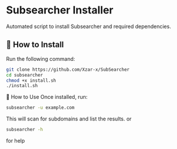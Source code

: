 # Subsearcher Installer

Automated script to install Subsearcher and required dependencies.

## 🚀 How to Install
Run the following command:
```bash
git clone https://github.com/Xzar-x/SubSearcher
cd subsearcher
chmod +x install.sh
./install.sh
```
🔧 How to Use
Once installed, run:
```bash
subsearcher -u example.com
```
This will scan for subdomains and list the results.
or
```bash
subsearcher -h 
```
for help
